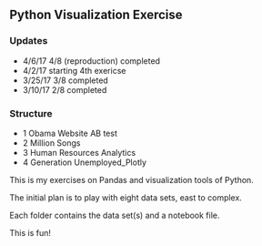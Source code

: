 ## Python Visualization Exercise

### Updates
- 4/6/17 4/8 (reproduction) completed
- 4/2/17 starting 4th exericse
- 3/25/17 3/8 completed
- 3/10/17 2/8 completed

### Structure
- 1 Obama Website AB test
- 2 Million Songs
- 3 Human Resources Analytics
- 4 Generation Unemployed_Plotly

This is my exercises on Pandas and visualization tools of Python.

The initial plan is to play with eight data sets, east to complex.

Each folder contains the data set(s) and a notebook file.

This is fun!
